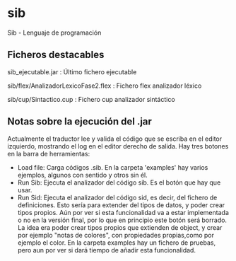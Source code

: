 # sib
Sib - Lenguaje de programación

## Ficheros destacables

sib_ejecutable.jar : Último fichero ejecutable

sib/flex/AnalizadorLexicoFase2.flex : Fichero flex analizador léxico

sib/cup/Sintactico.cup : Fichero cup analizador sintáctico

## Notas sobre la ejecución del .jar
Actualmente el traductor lee y valida el código que se escriba en el editor izquierdo, mostrando el log en el editor derecho de salida.
Hay tres botones en la barra de herramientas:

- Load file: Carga códigos .sib. En la carpeta 'examples' hay varios ejemplos, algunos con sentido y otros sin él.
- Run Sib: Ejecuta el analizador del código sib. Es el botón que hay que usar.
- Run Sid: Ejecuta el analizador del código sid, es decir, del fichero de definiciones. Esto sería para extender del tipos de datos, y poder crear tipos propios. Aún por ver si esta funcionalidad va a estar implementada o no en la versión final, por lo que en principio este botón será borrado. La idea era poder crear tipos propios que extienden de object, y crear por ejemplo "notas de colores", con propiedades propias,como por ejemplo el color. En la carpeta examples hay un fichero de pruebas, pero aun por ver si dará tiempo de añadir esta funcionalidad.